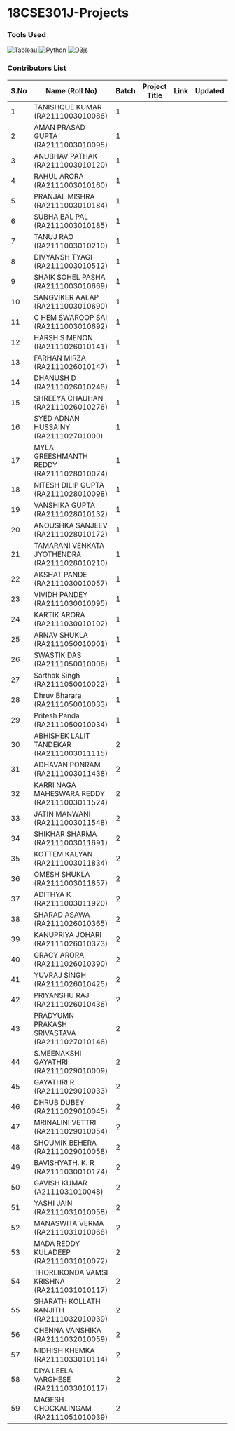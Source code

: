 # 18CSE301J-Projects

### Tools Used
![Tableau](https://img.shields.io/badge/Tableau-E97627?style=for-the-badge&logo=Tableau&logoColor=white) ![Python](https://img.shields.io/badge/Python-FFD43B?style=for-the-badge&logo=python&logoColor=blue) ![D3js](https://img.shields.io/badge/d3.js-F9A03C?style=for-the-badge&logo=d3.js&logoColor=white)


### Contributors List 
| S.No | Name  (Roll No)           | Batch | Project Title | Link | Updated |
|------|---------------------------|-------|---------------|------|---------|
| 1    | TANISHQUE KUMAR (RA2111003010086)          | 1     |               |      |         |
| 2    | AMAN PRASAD GUPTA (RA2111003010095)        | 1     |               |      |         |
| 3    | ANUBHAV PATHAK (RA2111003010120)           | 1     |               |      |         |
| 4    | RAHUL ARORA (RA2111003010160)             | 1     |               |      |         |
| 5    | PRANJAL MISHRA (RA2111003010184)           | 1     |               |      |         |
| 6    | SUBHA BAL PAL (RA2111003010185)            | 1     |               |      |         |
| 7    | TANUJ RAO  (RA2111003010210)               | 1     |               |      |         |
| 8    | DIVYANSH TYAGI (RA2111003010512)           | 1     |               |      |         |
| 9    | SHAIK SOHEL PASHA (RA2111003010669)        | 1     |               |      |         |
| 10   | SANGVIKER AALAP (RA2111003010690)          | 1     |               |      |         |
| 11   | C HEM SWAROOP SAI (RA2111003010692)        | 1     |               |      |         |
| 12   | HARSH S MENON (RA2111026010141)            | 1     |               |      |         |
| 13   | FARHAN MIRZA (RA2111026010147)             | 1     |               |      |         |
| 14   | DHANUSH D  (RA2111026010248)               | 1     |               |      |         |
| 15   | SHREEYA CHAUHAN (RA2111026010276)          | 1     |               |      |         |
| 16   | SYED ADNAN HUSSAINY (RA211102701000)      | 1     |               |      |         |
| 17   | MYLA GREESHMANTH REDDY (RA2111028010074)   | 1     |               |      |         |
| 18   | NITESH DILIP GUPTA (RA2111028010098)       | 1     |               |      |         |
| 19   | VANSHIKA GUPTA (RA2111028010132)           | 1     |               |      |         |
| 20   | ANOUSHKA SANJEEV (RA2111028010172)         | 1     |               |      |         |
| 21   | TAMARANI VENKATA JYOTHENDRA (RA2111028010210)| 1     |               |      |         |
| 22   | AKSHAT PANDE  (RA2111030010057)            | 1     |               |      |         |
| 23   | VIVIDH PANDEY (RA2111030010095)            | 1     |               |      |         |
| 24   | KARTIK ARORA (RA2111030010102)             | 1     |               |      |         |
| 25   | ARNAV SHUKLA (RA2111050010001)             | 1     |               |      |         |
| 26   | SWASTIK DAS  (RA2111050010006)             | 1     |               |      |         |
| 27   | Sarthak Singh (RA2111050010022)             | 1     |               |      |         |
| 28   | Dhruv Bharara (RA2111050010033)            | 1     |               |      |         |
| 29   | Pritesh Panda (RA2111050010034)            | 1     |               |      |         |
| 30   | ABHISHEK LALIT TANDEKAR (RA2111003011115)            | 2     |               |      |         |
| 31   | ADHAVAN PONRAM (RA2111003011438)            | 2     |               |      |         |
| 32   | KARRI NAGA MAHESWARA REDDY (RA2111003011524)            | 2     |               |      |         |
| 33   | JATIN MANWANI (RA2111003011548)            | 2     |               |      |         |
| 34   | SHIKHAR SHARMA (RA2111003011691)            | 2     |               |      |         |
| 35   | KOTTEM KALYAN (RA2111003011834)            | 2     |               |      |         |
| 36   | OMESH SHUKLA (RA2111003011857)            | 2     |               |      |         |
| 37   | ADITHYA K (RA2111003011920)            | 2     |               |      |         |
| 38   | SHARAD ASAWA (RA2111026010365)            | 2     |               |      |         |
| 39   | KANUPRIYA JOHARI (RA2111026010373)            | 2     |               |      |         |
| 40   | GRACY ARORA (RA2111026010390)            | 2     |               |      |         |
| 41   | YUVRAJ SINGH (RA2111026010425)            | 2     |               |      |         |
| 42   | PRIYANSHU RAJ (RA2111026010436)            | 2     |               |      |         |
| 43   | PRADYUMN PRAKASH SRIVASTAVA (RA2111027010146)            | 2     |               |      |         |
| 44   | S.MEENAKSHI GAYATHRI (RA2111029010009)            | 2     |               |      |         |
| 45   | GAYATHRI R (RA2111029010033)            | 2     |               |      |         |
| 46   | DHRUB DUBEY (RA2111029010045)            | 2     |               |      |         |
| 47   | MRINALINI VETTRI (RA2111029010054)            | 2     |               |      |         |
| 48   | SHOUMIK BEHERA (RA2111029010058)            | 2     |               |      |         |
| 49   | BAVISHYATH. K. R (RA2111030010174)            | 2     |               |      |         |
| 50   | GAVISH KUMAR (A2111031010048)            | 2     |               |      |         |
| 51   | YASHI JAIN (RA2111031010058)            | 2     |               |      |         |
| 52   | MANASWITA VERMA (RA2111031010068)            | 2     |               |      |         |
| 53   | MADA REDDY KULADEEP (RA2111031010072)            | 2     |               |      |         |
| 54   | THORLIKONDA VAMSI KRISHNA (RA2111031010117)            | 2     |               |      |         |
| 55   | SHARATH KOLLATH RANJITH (RA2111032010039)            | 2     |               |      |         |
| 56   | CHENNA VANSHIKA (RA2111032010059)            | 2     |               |      |         |
| 57   | NIDHISH KHEMKA (RA2111033010114)            | 2     |               |      |         |
| 58   | DIYA LEELA VARGHESE (RA2111033010117)            | 2     |               |      |         |
| 59   | MAGESH CHOCKALINGAM (RA2111051010039)            | 2     |               |      |         |
